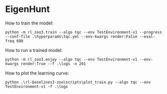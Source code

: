 # EigenHunt

How to train the model:
```
python -m rl_zoo3.train --algo tqc --env TestEnvironment-v1 --progress --conf-file .\hyperparams\tqc.yml --env-kwargs render:False --eval-freq 600
```
How to run a trained model:
```
python -m rl_zoo3.enjoy --algo tqc --env TestEnvironment-v1 --env-kwargs render:True --f .\logs -n 201
```
How to plot the learning curve:
```
python .\rl-baselines3-zoo\scripts\plot_train.py --algo tqc --env TestEnvironment-v1 -f .\logs
```